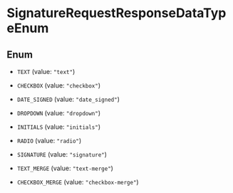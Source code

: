 

# SignatureRequestResponseDataTypeEnum

## Enum


* `TEXT` (value: `"text"`)

* `CHECKBOX` (value: `"checkbox"`)

* `DATE_SIGNED` (value: `"date_signed"`)

* `DROPDOWN` (value: `"dropdown"`)

* `INITIALS` (value: `"initials"`)

* `RADIO` (value: `"radio"`)

* `SIGNATURE` (value: `"signature"`)

* `TEXT_MERGE` (value: `"text-merge"`)

* `CHECKBOX_MERGE` (value: `"checkbox-merge"`)



